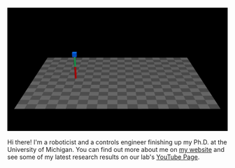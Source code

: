 ![hopper robot gif](assets/ddp_hopper.gif)

Hi there! I'm a roboticist and a controls engineer finishing up my Ph.D. at the University of Michigan. You can find out more about me on [my website](tkevinbest.github.io) and see some of my latest research results on our lab's [YouTube Page](https://www.youtube.com/@BionicLocomotion).

<!--
**tkevinbest/tkevinbest** is a ✨ _special_ ✨ repository because its `README.md` (this file) appears on your GitHub profile.

Here are some ideas to get you started:

- 🔭 I’m currently working on ...
- 🌱 I’m currently learning ...
- 👯 I’m looking to collaborate on ...
- 🤔 I’m looking for help with ...
- 💬 Ask me about ...
- 📫 How to reach me: ...
- 😄 Pronouns: ...
- ⚡ Fun fact: ...
-->
